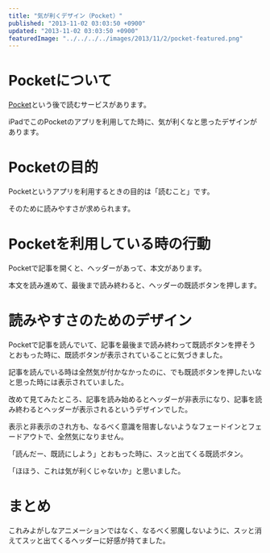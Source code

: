 ```yaml
---
title: "気が利くデザイン（Pocket）"
published: "2013-11-02 03:03:50 +0900"
updated: "2013-11-02 03:03:50 +0900"
featuredImage: "../../../../images/2013/11/2/pocket-featured.png"
---
```


# Pocketについて

[Pocket](http://getpocket.com "Pocket")という後で読むサービスがあります。

iPadでこのPocketのアプリを利用してた時に、気が利くなと思ったデザインがあります。

# Pocketの目的

Pocketというアプリを利用するときの目的は「読むこと」です。

そのために読みやすさが求められます。

# Pocketを利用している時の行動

Pocketで記事を開くと、ヘッダーがあって、本文があります。

本文を読み進めて、最後まで読み終わると、ヘッダーの既読ボタンを押します。

# 読みやすさのためのデザイン

Pocketで記事を読んでいて、記事を最後まで読み終わって既読ボタンを押そうとおもった時に、既読ボタンが表示されていることに気づきました。

記事を読んでいる時は全然気が付かなかったのに、でも既読ボタンを押したいなと思った時には表示されていました。

改めて見てみたところ、記事を読み始めるとヘッダーが非表示になり、記事を読み終わるとヘッダーが表示されるというデザインでした。

表示と非表示のされ方も、なるべく意識を阻害しないようなフェードインとフェードアウトで、全然気になりません。

「読んだー、既読にしよう」とおもった時に、スッと出てくる既読ボタン。

「ほほう、これは気が利くじゃないか」と思いました。

# まとめ

これみよがしなアニメーションではなく、なるべく邪魔しないように、スッと消えてスッと出てくるヘッダーに好感が持てました。
